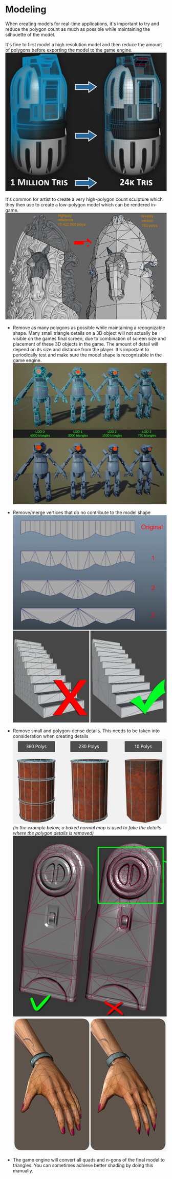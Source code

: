 # Modeling

When creating models for real-time applications, it's important to try and reduce the polygon count as much as possible while maintaining the silhouette of the model.

It's fine to first model a high resolution model and then reduce the amount of polygons before exporting the model to the game engine. 
![](../../assets/high_to_low.webp)

It's common for artist to create a very high-polygon count sculpture which they then use to create a low-polygon model which can be rendered in-game.
![](../../assets/retopo.webp)

- Remove as many polygons as possible while maintaining a recognizable shape. Many small triangle details on a 3D object will not actually be visible on the games final screen, due to combination of screen size and placement of these 3D objects in the game. The amount of detail will depend on its size and distance from the player. It's important to periodically test and make sure the model shape is recognizable in the game engine. ![](../../assets/lods.webp)
- Remove/merge vertices that do no contribute to the model shape ![](../../assets/reduce.webp) ![](../../assets/stairs.webp)
- Remove small and polygon-dense details. This needs to be taken into consideration when creating details
![](../../assets/poly_reduction.webp)  _(in the example below, a baked normal map is used to fake the details where the polygon details is removed)_ \
![](../../assets/triangle_density.webp)\
![](../../assets/hand.webp)

- The game engine will convert all quads and n-gons of the final model to triangles. You can sometimes achieve better shading by doing this manually.